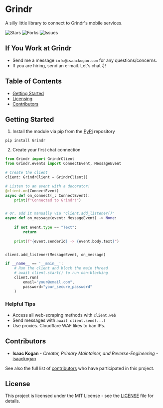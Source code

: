 Grindr
==================
A silly little library to connect to Grindr's mobile services.

![Stars](https://img.shields.io/github/stars/isaackogan/Grindr?style=flat&color=0274b5)
![Forks](https://img.shields.io/github/forks/isaackogan/Grindr?style=flat&color=0274b5)
![Issues](https://img.shields.io/github/issues/isaackogan/Grindr)

## If You Work at Grindr

- Send me a message `info@isaackogan.com` for any questions/concerns.
- If you are hiring, send an e-mail. Let's chat :)!


## Table of Contents

- [Getting Started](#getting-started)
- [Licensing](#license)
- [Contributors](#contributors)

## Getting Started

1. Install the module via pip from the [PyPi](https://pypi.org/project/Grindr/) repository

```shell script
pip install Grindr
```

2. Create your first chat connection

```python
from Grindr import GrindrClient
from Grindr.events import ConnectEvent, MessageEvent

# Create the client
client: GrindrClient = GrindrClient()

# Listen to an event with a decorator!
@client.on(ConnectEvent)
async def on_connect(_: ConnectEvent):
    print(f"Connected to Grindr!")


# Or, add it manually via "client.add_listener()"
async def on_message(event: MessageEvent) -> None:
    
    if not event.type == "Text":
        return
    
    print(f"{event.senderId} -> {event.body.text}")


client.add_listener(MessageEvent, on_message)

if __name__ == '__main__':
    # Run the client and block the main thread
    # await client.start() to run non-blocking
    client.run(
        email="your@email.com",
        password="your_secure_password"
    )
```

### Helpful Tips

- Access all web-scraping methods with `client.web`
- Send messages with `await client.send(...)`
- Use proxies. Cloudflare WAF likes to ban IPs.

## Contributors

* **Isaac Kogan** - *Creator, Primary Maintainer, and Reverse-Engineering* - [isaackogan](https://github.com/isaackogan)

See also the full list of [contributors](https://github.com/isaackogan/Grindr/contributors) who have participated in
this project.

## License

This project is licensed under the MIT License - see the [LICENSE](LICENSE) file for details.
